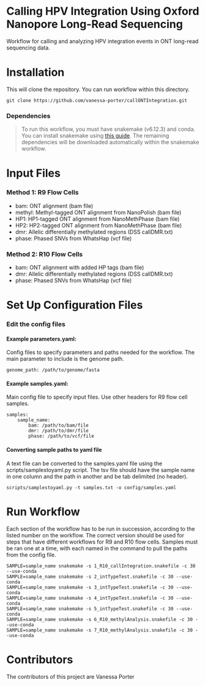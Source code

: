 # Calling HPV Integration Using Oxford Nanopore Long-Read Sequencing
Workflow for calling and analyzing HPV integration events in ONT long-read sequencing data. 

# Installation
This will clone the repository. You can run workflow within this directory.
```
git clone https://github.com/vanessa-porter/callONTIntegration.git
```

### Dependencies
> To run this workflow, you must have snakemake (v6.12.3) and conda. You can install snakemake using [this guide](https://snakemake.readthedocs.io/en/stable/getting_started/installation.html). The remaining dependencies will be downloaded automatically within the snakemake workflow.

# Input Files

### **Method 1**: R9 Flow Cells <br />
- bam: ONT alignment (bam file)
- methyl: Methyl-tagged ONT alignment from NanoPolish (bam file)
- HP1: HP1-tagged ONT alignment from NanoMethPhase (bam file)
- HP2: HP2-tagged ONT alignment from NanoMethPhase (bam file)
- dmr: Allelic differentially methylated regions (DSS callDMR.txt)
- phase: Phased SNVs from WhatsHap (vcf file)

### **Method 2**: R10 Flow Cells <br />
- bam: ONT alignment with added HP tags (bam file)
- dmr: Allelic differentially methylated regions (DSS callDMR.txt)
- phase: Phased SNVs from WhatsHap (vcf file)

# Set Up Configuration Files

### **Edit the config files**

#### **Example parameters.yaml:** <br />
Config files to specify parameters and paths needed for the workflow. The main parameter to include is the genome path.

```
genome_path: /path/to/genome/fasta
```

#### **Example samples.yaml:** <br />
Main config file to specify input files. Use other headers for R9 flow cell samples. 

```
samples:
    sample_name:
        bam: /path/to/bam/file
        dmr: /path/to/dmr/file
        phase: /path/to/vcf/file
```

#### Converting sample paths to yaml file
A text file can be converted to the samples.yaml file using the scripts/samplestoyaml.py script. The tsv file should have the sample name in one column and the path in another and be tab delimited (no header). 

```
scripts/samplestoyaml.py -t samples.txt -o config/samples.yaml
```

# **Run Workflow**
Each section of the workflow has to be run in succession, according to the listed number on the workflow. The correct version should be used for steps that have different workflows for R9 and R10 flow cells. Samples must be ran one at a time, with each named in the command to pull the paths from the config file.  

```
SAMPLE=sample_name snakemake -s 1_R10_callIntegration.snakefile -c 30 --use-conda
SAMPLE=sample_name snakemake -s 2_intTypeTest.snakefile -c 30 --use-conda
SAMPLE=sample_name snakemake -s 3_intTypeTest.snakefile -c 30 --use-conda
SAMPLE=sample_name snakemake -s 4_intTypeTest.snakefile -c 30 --use-conda
SAMPLE=sample_name snakemake -s 5_intTypeTest.snakefile -c 30 --use-conda
SAMPLE=sample_name snakemake -s 6_R10_methylAnalysis.snakefile -c 30 --use-conda
SAMPLE=sample_name snakemake -s 7_R10_methylAnalysis.snakefile -c 30 --use-conda
```

# Contributors
The contributors of this project are Vanessa Porter

<a href="https://github.com/vanessa-porter/illuminaCallHPVInt/graphs/contributors">
</a>

